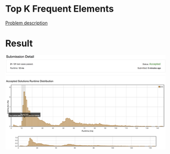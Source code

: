 # Top K Frequent Elements

[Problem description](https://leetcode.com/problems/top-k-frequent-elements/description)

# Result

![result](result.png)
